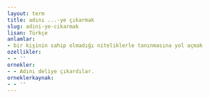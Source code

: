 ```yaml
---
layout: term
title: adını ...-ye çıkarmak
slug: adini-ye-cikarmak
lisan: Türkçe
anlamlar:
- bir kişinin sahip olmadığı niteliklerle tanınmasına yol açmak
ozellikler:
- - ''
ornekler:
- - Adını deliye çıkardılar.
orneklerkaynak:
- - ''
---
```

